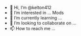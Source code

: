 - 👋 Hi, I’m @kelton412
- 👀 I’m interested in ... Mods
- 🌱 I’m currently learning ...
- 💞️ I’m looking to collaborate on ...
- 📫 How to reach me ...

<!---
kelton412/kelton412 is a ✨ special ✨ repository because its `README.md` (this file) appears on your GitHub profile.
You can click the Preview link to take a look at your changes.
--->
